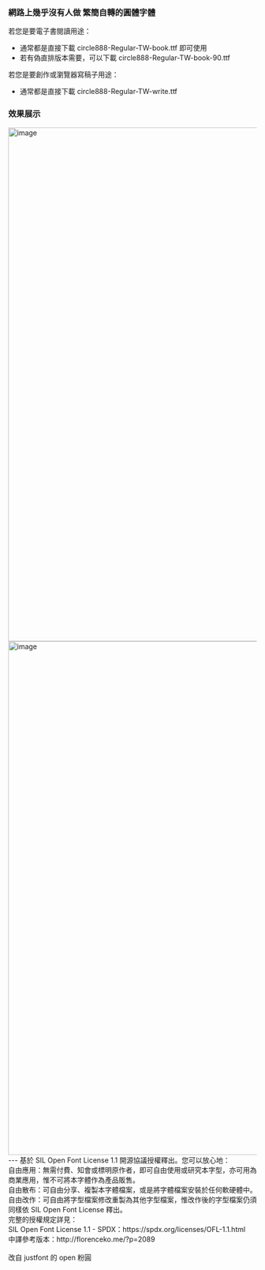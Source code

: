 ### 網路上幾乎沒有人做 繁簡自轉的圓體字體 

若您是要電子書閱讀用途：<br>
- 通常都是直接下載 circle888-Regular-TW-book.ttf  即可使用  <br>
- 若有偽直排版本需要，可以下載 circle888-Regular-TW-book-90.ttf <br>

若您是要創作或瀏覽器寫稿子用途：<br>
- 通常都是直接下載 circle888-Regular-TW-write.ttf 


### 效果展示
<img width="1040" alt="image" src="https://github.com/tbdavid2019/fonts-TW/assets/56015064/aa7e637f-f86f-44f3-8bb0-af11d449aa21">
<img width="1040" alt="image" src="https://github-production-user-asset-6210df.s3.amazonaws.com/56015064/283017467-8af7c2f6-6fac-464e-9205-f93712b1ae6b.png">
---
基於 SIL Open Font License 1.1 開源協議授權釋出。您可以放心地：<br>
自由應用：無需付費、知會或標明原作者，即可自由使用或研究本字型，亦可用為商業應用，惟不可將本字體作為產品販售。<br>
自由散布：可自由分享、複製本字體檔案，或是將字體檔案安裝於任何軟硬體中。<br>
自由改作：可自由將字型檔案修改重製為其他字型檔案，惟改作後的字型檔案仍須同樣依 SIL Open Font License 釋出。<br>
完整的授權規定詳見：<br>
SIL Open Font License 1.1 - SPDX：https://spdx.org/licenses/OFL-1.1.html <br>
中譯參考版本：http://florenceko.me/?p=2089
<br>
<br>
改自 justfont 的 open 粉圓
